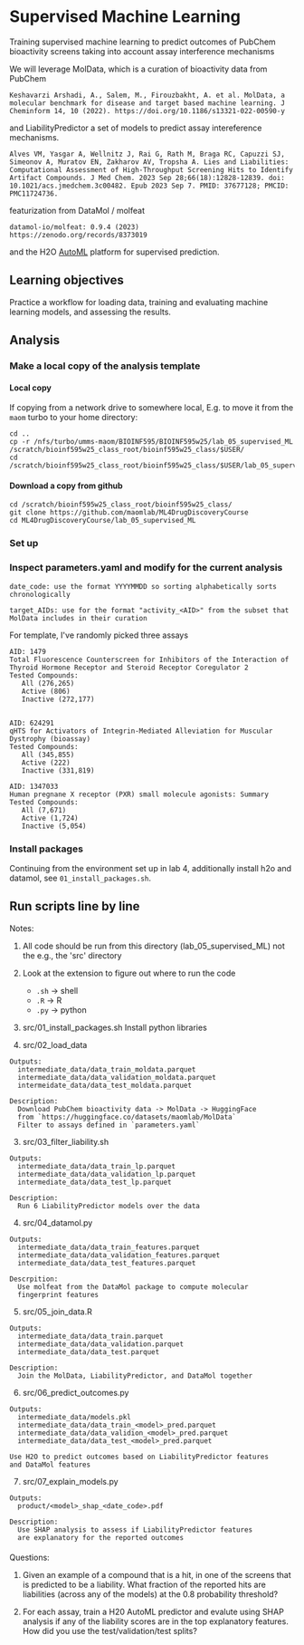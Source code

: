 
# Supervised Machine Learning

Training supervised machine learning to predict outcomes of PubChem bioactivity screens taking into account assay interference mechanisms

We will leverage MolData, which is a curation of bioactivity data from PubChem

    Keshavarzi Arshadi, A., Salem, M., Firouzbakht, A. et al. MolData, a
    molecular benchmark for disease and target based machine learning. J
    Cheminform 14, 10 (2022). https://doi.org/10.1186/s13321-022-00590-y

and LiabilityPredictor a set of models to predict assay intereference mechanisms.

    Alves VM, Yasgar A, Wellnitz J, Rai G, Rath M, Braga RC, Capuzzi SJ,
    Simeonov A, Muratov EN, Zakharov AV, Tropsha A. Lies and Liabilities:
    Computational Assessment of High-Throughput Screening Hits to Identify
    Artifact Compounds. J Med Chem. 2023 Sep 28;66(18):12828-12839. doi:
    10.1021/acs.jmedchem.3c00482. Epub 2023 Sep 7. PMID: 37677128; PMCID:
    PMC11724736.

featurization from DataMol / molfeat

    datamol-io/molfeat: 0.9.4 (2023)
    https://zenodo.org/records/8373019
    

and the H2O [AutoML](https://docs.h2o.ai/h2o/latest-stable/h2o-docs/automl.html) platform for supervised prediction.

## Learning objectives

Practice a workflow for loading data, training and evaluating machine
learning models, and assessing the results. 

##  Analysis

### Make a local copy of the analysis template

#### Local copy
  If copying from a network drive to somewhere local, E.g. to move it from
  the `maom` turbo to your home directory:

    cd ..
    cp -r /nfs/turbo/umms-maom/BIOINF595/BIOINF595w25/lab_05_supervised_ML /scratch/bioinf595w25_class_root/bioinf595w25_class/$USER/
    cd /scratch/bioinf595w25_class_root/bioinf595w25_class/$USER/lab_05_supervised_ML

#### Download a copy from github

    cd /scratch/bioinf595w25_class_root/bioinf595w25_class/
    git clone https://github.com/maomlab/ML4DrugDiscoveryCourse
    cd ML4DrugDiscoveryCourse/lab_05_supervised_ML


### Set up

### Inspect parameters.yaml and modify for the current analysis
  
    date_code: use the format YYYYMMDD so sorting alphabetically sorts chronologically

    target_AIDs: use for the format "activity_<AID>" from the subset that MolData includes in their curation
    
For template, I've randomly picked three assays

    AID: 1479
    Total Fluorescence Counterscreen for Inhibitors of the Interaction of Thyroid Hormone Receptor and Steroid Receptor Coregulator 2
    Tested Compounds:
       All (276,265)
       Active (806)
       Inactive (272,177)
    
    
    AID: 624291
    qHTS for Activators of Integrin-Mediated Alleviation for Muscular Dystrophy (bioassay)
    Tested Compounds:
       All (345,855)
       Active (222)
       Inactive (331,819)
    
    AID: 1347033
    Human pregnane X receptor (PXR) small molecule agonists: Summary
    Tested Compounds:
       All (7,671)
       Active (1,724)
       Inactive (5,054)


### Install packages
Continuing from the environment set up in lab 4, additionally install h2o and datamol, see `01_install_packages.sh`.


## Run scripts line by line
Notes:
  1) All code should be run from this directory (lab_05_supervised_ML) not the e.g., the 'src' directory
  2) Look at the extension to figure out where to run the code
     * `.sh` -> shell
     * `.R` -> R
     * `.py` -> python

  01) src/01_install_packages.sh
    Install python libraries

  02) src/02_load_data

    Outputs:
      intermediate_data/data_train_moldata.parquet
      intermediate_data/data_validation_moldata.parquet
      intermeidate_data/data_test_moldata.parquet

    Description:
      Download PubChem bioactivity data -> MolData -> HuggingFace
      from `https://huggingface.co/datasets/maomlab/MolData`
      Filter to assays defined in `parameters.yaml`


  03) src/03_filter_liability.sh

    Outputs:
      intermediate_data/data_train_lp.parquet
      intermediate_data/data_validation_lp.parquet      
      intermediate_data/data_test_lp.parquet

    Description:
      Run 6 LiabilityPredictor models over the data

  04) src/04_datamol.py

    Outputs:
      intermediate_data/data_train_features.parquet
      intermediate_data/data_validation_features.parquet
      intermediate_data/data_test_features.parquet

    Descrpition:
      Use molfeat from the DataMol package to compute molecular
      fingerprint features

  05) src/05_join_data.R

    Outputs:
      intermediate_data/data_train.parquet
      intermediate_data/data_validation.parquet
      intermediate_data/data_test.parquet

    Description:
      Join the MolData, LiabilityPredictor, and DataMol together


  06) src/06_predict_outcomes.py

    Outputs:
      intermediate_data/models.pkl
      intermediate_data/data_train_<model>_pred.parquet
      intermediate_data/data_validion_<model>_pred.parquet
      intermediate_data/data_test_<model>_pred.parquet

    Use H2O to predict outcomes based on LiabilityPredictor features
    and DataMol features


  07) src/07_explain_models.py

    Outputs:
      product/<model>_shap_<date_code>.pdf

    Description:
      Use SHAP analysis to assess if LiabilityPredictor features
      are explanatory for the reported outcomes

 
####

Questions:

1) Given an example of a compound that is a hit, in one of the screens that is predicted to be a liability. What fraction of the reported hits are liabilities (across any of the models) at the 0.8 probability threshold?

2) For each assay, train a H20 AutoML predictor and evalute using SHAP analysis if any of the liability scores are in the top explanatory features. How did you use the test/validation/test splits?



